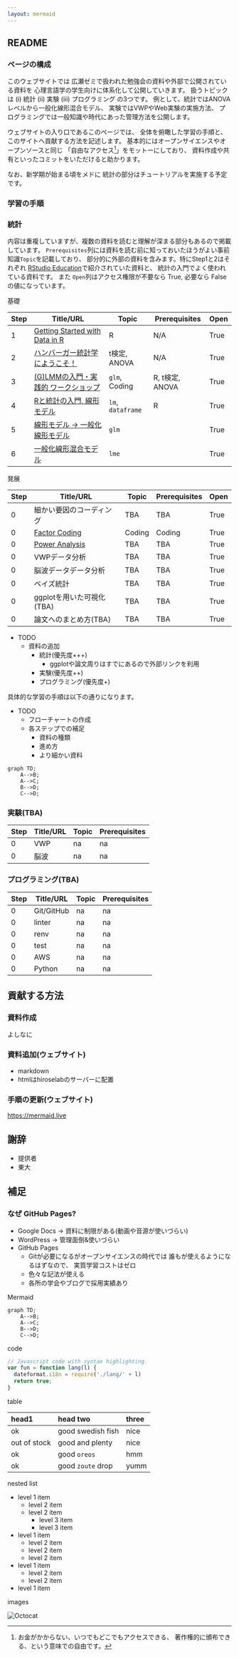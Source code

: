 ```yaml
---
layout: mermaid
---
```


## README

### ページの構成

このウェブサイトでは
広瀬ゼミで扱われた勉強会の資料や外部で公開されている資料を
心理言語学の学生向けに体系化して公開していきます。
扱うトピックは (i) 統計 (ii) 実験 (iii) プログラミング の3つです。
例として、統計ではANOVAレベルから一般化線形混合モデル、
実験ではVWPやWeb実験の実施方法、
プログラミングでは一般知識や時代にあった管理方法を公開します。

ウェブサイトの入り口であるこのページでは、
全体を俯瞰した学習の手順と、
このサイトへ貢献する方法を記述します。
基本的にはオープンサイエンスやオープンソースと同じ
「自由なアクセス[^free]」をモットーにしており、
資料作成や共有といったコミットをいただけると助かります。

なお、新学期が始まる頃をメドに
統計の部分はチュートリアルを実施する予定です。

[^free]: お金がかからない、いつでもどこでもアクセスできる、
    著作権的に頒布できる、という意味での自由です。

### 学習の手順

### 統計

内容は重複していますが、複数の資料を読むと理解が深まる部分もあるので掲載しています。
`Prerequisites`列には資料を読む前に知っておいたほうがよい事前知識`Topic`を記載しており、
部分的に外部の資料を含みます。特にStep1と2はそれぞれ
[RStudio Education][rstudio-intro]で紹介されていた資料と、
統計の入門でよく使われている資料です。
また `Open`列はアクセス権限が不要なら True, 必要なら False の値になっています。

基礎

| Step | Title/URL                                        | Topic             | Prerequisites   | Open | 
|------|--------------------------------------------------|-----------------  |-----------------|------|
|    1 | [Getting Started with Data in R][r-rstudio]      | R                 | N/A             | True |
|    2 | [ハンバーガー統計学にようこそ！][hamburger]      | t検定, ANOVA      | N/A             | True |
|    3 | [(G)LMMの入門・実践的 ワークショップ][glmm-ws-m] | `glm`, Coding     | R, t検定, ANOVA | True |
|    4 | [Rと統計の入門, 線形モデル][intro-k]             | `lm`, `dataframe` | R               | True |
|    5 | [線形モデル -> 一般化線形モデル][lm2glm-k]       | `glm`             |                 | True |
|    6 | [一般化線形混合モデル][glm2lme-k]                | `lme`             |                 | True |

発展

| Step | Title/URL                          | Topic           | Prerequisites   | Open | 
|------|------------------------------------|-----------------|-----------------|------|
|    0 | 細かい要因のコーディング           | TBA             | TBA             | True |
|    0 | [Factor Coding][factor-coding]     | Coding          | Coding          | True |
|    0 | [Power Analysis][power-analysis]   | TBA             | TBA             | True |
|    0 | VWPデータ分析                      | TBA             | TBA             | True |
|    0 | 脳波データデータ分析               | TBA             | TBA             | True |
|    0 | ベイズ統計                         | TBA             | TBA             | True |
|    0 | ggplotを用いた可視化(TBA)          | TBA             | TBA             | True |
|    0 | 論文へのまとめ方(TBA)              | TBA             | TBA             | True |

[factor-coding]: https://github.com/CLRafaelR/factor_coding
[glmm-ws-m]: https://phiz.c.u-tokyo.ac.jp/~hiroselab/stats/0907.html
[power-analysis]: https://phiz.c.u-tokyo.ac.jp/~hiroselab/stats/220128_powerAnalysis_isono.html
[intro-k]: https://kishiyamat.github.io/tutorial-lme-vwp/1.html
[lm2glm-k]: https://kishiyamat.github.io/tutorial-lme-vwp/2.html
[glm2lme-k]: https://kishiyamat.github.io/tutorial-lme-vwp/3.html
[hamburger]: http://kogolab.chillout.jp/elearn/hamburger/
[rstudio-intro]: https://education.rstudio.com/
[r-rstudio]: https://moderndive.netlify.app/1-getting-started.html

* TODO
    * 資料の追加
        * 統計(優先度+++)
            * ggplotや論文周りはすでにあるので外部リンクを利用
        * 実験(優先度++)
        * プログラミング(優先度+)

具体的な学習の手順は以下の通りになります。

* TODO
    * フローチャートの作成
    * 各ステップでの補足
        * 資料の種類
        * 進め方
        * より細かい資料

```mermaid
graph TD;
    A-->B;
    A-->C;
    B-->D;
    C-->D;
```

<!--[統計](./stats).-->

### 実験(TBA)

| Step | Title/URL | Topic           | Prerequisites   | 
|------|-----------|-----------------|-----------------|
|    0 | VWP       | na              | na              |
|    0 | 脳波      | na              | na              |

<!--[実験](./experiments)-->

### プログラミング(TBA)

| Step | Title/URL  | Topic           | Prerequisites   | 
|------|------------|-----------------|-----------------|
|    0 | Git/GitHub | na              | na              |
|    0 | linter     | na              | na              |
|    0 | renv       | na              | na              |
|    0 | test       | na              | na              |
|    0 | AWS        | na              | na              |
|    0 | Python     | na              | na              |

<!--[プログラミング](./programming)-->

## 貢献する方法

### 資料作成

よしなに

### 資料追加(ウェブサイト)

- markdown
- htmlはhiroselabのサーバーに配置

### 手順の更新(ウェブサイト)

https://mermaid.live

## 謝辞

- 提供者
- 東大

## 補足

### なぜ GitHub Pages?

- Google Docs -> 資料に制限がある(動画や音源が使いづらい)
- WordPress -> 管理面倒&使いづらい
- GitHub Pages
    - Gitが必要になるがオープンサイエンスの時代では
      誰もが使えるようになるはずなので、
      実質学習コストはゼロ
    - 色々な記法が使える
    - 各所の学会やブログで採用実績あり

Mermaid

```mermaid
graph TD;
    A-->B;
    A-->C;
    B-->D;
    C-->D;
```

code

```js
// Javascript code with syntax highlighting.
var fun = function lang(l) {
  dateformat.i18n = require('./lang/' + l)
  return true;
}
```

table

| head1        | head two          | three |
|:-------------|:------------------|:------|
| ok           | good swedish fish | nice  |
| out of stock | good and plenty   | nice  |
| ok           | good `oreos`      | hmm   |
| ok           | good `zoute` drop | yumm  |

nested list

- level 1 item
  - level 2 item
  - level 2 item
    - level 3 item
    - level 3 item
- level 1 item
  - level 2 item
  - level 2 item
  - level 2 item
- level 1 item
  - level 2 item
  - level 2 item
- level 1 item

images

![Octocat](https://github.githubassets.com/images/icons/emoji/octocat.png)

